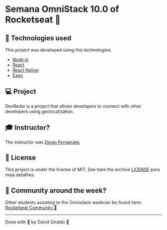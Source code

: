 # Semana OmniStack 10.0 of Rocketseat :rocket:

## :rocket: Technologies used
This project was developed using this technologies:
- [Node.js](https://nodejs.org/en/)
- [React](https://reactjs.org)
- [React Native](https://facebook.github.io/react-native/)
- [Expo](https://expo.io/)

## :computer: Project

DevRadar is a project that allows developers to connect with other developers using geolocalization.

## :mortar_board: Instructor?

The instructor was [Diego Fernandes](https://github.com/diego3g)

## :memo: License

This project is under the license of MIT. See here the archive [LICENSE](LICENSE.md) para mais detalhes.

## :muscle: Community around the week?

Other students assisting to the Omnistack weekcan be found here: [Rocketseat Community :rocket:](https://discordapp.com/invite/gCRAFhc)

---

Done with :purple_heart: by David Giraldo :wave:
